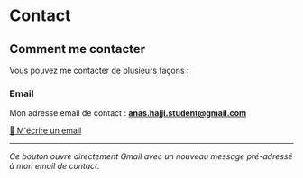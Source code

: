 # Contact

## Comment me contacter

Vous pouvez me contacter de plusieurs façons :

### Email

Mon adresse email de contact : **anas.hajji.student@gmail.com**

[📧 M'écrire un email](https://mail.google.com/mail/?view=cm&to=anas.hajji.student@gmail.com)

---

*Ce bouton ouvre directement Gmail avec un nouveau message pré-adressé à mon email de contact.*

